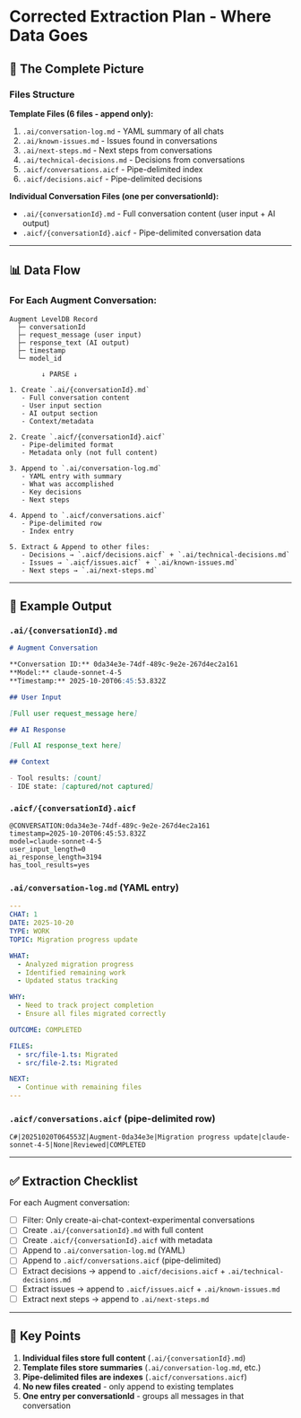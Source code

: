 # Corrected Extraction Plan - Where Data Goes

## 🎯 The Complete Picture

### Files Structure

**Template Files (6 files - append only):**
1. `.ai/conversation-log.md` - YAML summary of all chats
2. `.ai/known-issues.md` - Issues found in conversations
3. `.ai/next-steps.md` - Next steps from conversations
4. `.ai/technical-decisions.md` - Decisions from conversations
5. `.aicf/conversations.aicf` - Pipe-delimited index
6. `.aicf/decisions.aicf` - Pipe-delimited decisions

**Individual Conversation Files (one per conversationId):**
- `.ai/{conversationId}.md` - Full conversation content (user input + AI output)
- `.aicf/{conversationId}.aicf` - Pipe-delimited conversation data

---

## 📊 Data Flow

### For Each Augment Conversation:

```
Augment LevelDB Record
  ├─ conversationId
  ├─ request_message (user input)
  ├─ response_text (AI output)
  ├─ timestamp
  └─ model_id

        ↓ PARSE ↓

1. Create `.ai/{conversationId}.md`
   - Full conversation content
   - User input section
   - AI output section
   - Context/metadata

2. Create `.aicf/{conversationId}.aicf`
   - Pipe-delimited format
   - Metadata only (not full content)

3. Append to `.ai/conversation-log.md`
   - YAML entry with summary
   - What was accomplished
   - Key decisions
   - Next steps

4. Append to `.aicf/conversations.aicf`
   - Pipe-delimited row
   - Index entry

5. Extract & Append to other files:
   - Decisions → `.aicf/decisions.aicf` + `.ai/technical-decisions.md`
   - Issues → `.aicf/issues.aicf` + `.ai/known-issues.md`
   - Next steps → `.ai/next-steps.md`
```

---

## 📝 Example Output

### `.ai/{conversationId}.md`
```markdown
# Augment Conversation

**Conversation ID:** 0da34e3e-74df-489c-9e2e-267d4ec2a161
**Model:** claude-sonnet-4-5
**Timestamp:** 2025-10-20T06:45:53.832Z

## User Input

[Full user request_message here]

## AI Response

[Full AI response_text here]

## Context

- Tool results: [count]
- IDE state: [captured/not captured]
```

### `.aicf/{conversationId}.aicf`
```
@CONVERSATION:0da34e3e-74df-489c-9e2e-267d4ec2a161
timestamp=2025-10-20T06:45:53.832Z
model=claude-sonnet-4-5
user_input_length=0
ai_response_length=3194
has_tool_results=yes
```

### `.ai/conversation-log.md` (YAML entry)
```yaml
---
CHAT: 1
DATE: 2025-10-20
TYPE: WORK
TOPIC: Migration progress update

WHAT:
  - Analyzed migration progress
  - Identified remaining work
  - Updated status tracking

WHY:
  - Need to track project completion
  - Ensure all files migrated correctly

OUTCOME: COMPLETED

FILES:
  - src/file-1.ts: Migrated
  - src/file-2.ts: Migrated

NEXT:
  - Continue with remaining files
---
```

### `.aicf/conversations.aicf` (pipe-delimited row)
```
C#|20251020T064553Z|Augment-0da34e3e|Migration progress update|claude-sonnet-4-5|None|Reviewed|COMPLETED
```

---

## ✅ Extraction Checklist

For each Augment conversation:

- [ ] Filter: Only create-ai-chat-context-experimental conversations
- [ ] Create `.ai/{conversationId}.md` with full content
- [ ] Create `.aicf/{conversationId}.aicf` with metadata
- [ ] Append to `.ai/conversation-log.md` (YAML)
- [ ] Append to `.aicf/conversations.aicf` (pipe-delimited)
- [ ] Extract decisions → append to `.aicf/decisions.aicf` + `.ai/technical-decisions.md`
- [ ] Extract issues → append to `.aicf/issues.aicf` + `.ai/known-issues.md`
- [ ] Extract next steps → append to `.ai/next-steps.md`

---

## 🎯 Key Points

1. **Individual files store full content** (`.ai/{conversationId}.md`)
2. **Template files store summaries** (`.ai/conversation-log.md`, etc.)
3. **Pipe-delimited files are indexes** (`.aicf/conversations.aicf`)
4. **No new files created** - only append to existing templates
5. **One entry per conversationId** - groups all messages in that conversation

